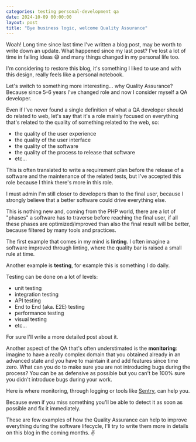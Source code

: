 ```yaml
---
categories: testing personal-development qa
date: 2024-10-09 00:00:00
layout: post
title: "Bye business logic, welcome Quality Assurance"
---
```


Woah! Long time since last time I've written a blog post, may be worth to write down an update.
What happened since my last post? I've lost a lot of time in failing ideas 😅 and many things changed in my personal life too.

I'm considering to restore this blog, it's something I liked to use and with this design, really feels like a personal notebook.

Let's switch to something more interesting... why Quality Assurance? Because since 5-6 years I've changed role and now I consider myself a QA developer.

Even if I've never found a single definition of what a QA developer should do related to web, let's say that it's a role mainly focused on everything that's related to the quality of something related to the web, so:

-   the quality of the user experience
-   the quality of the user interface
-   the quality of the software
-   the quality of the process to release that software
-   etc...

This is often translated to write a requirement plan before the release of a software and the maintenance of the related tests, but I've accepted this role because I think there's more in this role.

I must admin I'm still closer to developers than to the final user, because I strongly believe that a better software could drive everything else.

This is nothing new and, coming from the PHP world, there are a lot of "phases" a software has to traverse before reaching the final user, if all these phases are optimized/improved than also the final result will be better, because filtered by many tools and practices.

The first example that comes in my mind is **linting**.
I often imagine a software improved through linting, where the quality bar is raised a small rule at time.

Another example is **testing**, for example this is something I do daily.

Testing can be done on a lot of levels:

-   unit testing
-   integration testing
-   API testing
-   End to End (aka. E2E) testing
-   performance testing
-   visual testing
-   etc...

For sure I'll write a more detailed post about it.

Another aspect of the QA that's often understimated is the **monitoring**: imagine to have a really complex domain that you obtained already in an advanced state
and you have to maintain it and add features since time zero. What can you do to make sure you are not introducing bugs during the process?
You can be as defensive as possible but you can't be 100% sure you didn't introduce bugs during your work.

Here is where monitoring, through logging or tools like [Sentry](https://sentry.io/), can help you.

Because even if you miss something you'll be able to detect it as soon as possible and fix it immediately.

These are few examples of how the Quality Assurance can help to improve everything during the software lifecycle,
I'll try to write them more in details on this blog in the coming months. ✌️
